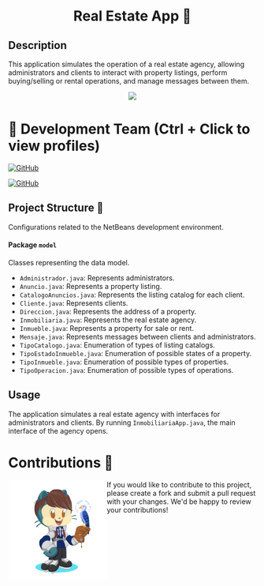 <h1 align="center">Real Estate App 🏡</h1>

## Description
This application simulates the operation of a real estate agency, allowing administrators and clients to interact with property listings, perform buying/selling or rental operations, and manage messages between them.

<p align="center">
  <img width="600px"src="https://github.com/AlejandroDavidArzolaSaavedra/Real-Estate-Agency/assets/90756437/0855c807-430b-4d02-aba6-98e683fdc526">
</p>

# 👥 Development Team (Ctrl + Click to view profiles)

[![GitHub](https://img.shields.io/badge/GitHub-Alejandro%20David%20Arzola%20Saavedra-blue?style=flat-square&logo=github)](https://github.com/AlejandroDavidArzolaSaavedra)

[![GitHub](https://img.shields.io/badge/GitHub-juancad-red?style=flat-square&logo=github)](https://github.com/juancad)


## Project Structure 📂

Configurations related to the NetBeans development environment.

#### Package `model`
Classes representing the data model.

- `Administrador.java`: Represents administrators.
- `Anuncio.java`: Represents a property listing.
- `CatalogoAnuncios.java`: Represents the listing catalog for each client.
- `Cliente.java`: Represents clients.
- `Direccion.java`: Represents the address of a property.
- `Inmobiliaria.java`: Represents the real estate agency.
- `Inmueble.java`: Represents a property for sale or rent.
- `Mensaje.java`: Represents messages between clients and administrators.
- `TipoCatalogo.java`: Enumeration of types of listing catalogs.
- `TipoEstadoInmueble.java`: Enumeration of possible states of a property.
- `TipoInmueble.java`: Enumeration of possible types of properties.
- `TipoOperacion.java`: Enumeration of possible types of operations.

## Usage
The application simulates a real estate agency with interfaces for administrators and clients. By running `InmobiliariaApp.java`, the main interface of the agency opens.

# Contributions 🤝
<img align="left" width="200" height="200" src="https://raw.githubusercontent.com/AlejandroDavidArzolaSaavedra/AlejandroDavidArzolaSaavedra/main/octoSpiritual.png"></a>
If you would like to contribute to this project, please create a fork and submit a pull request with your changes. We'd be happy to review your contributions!
